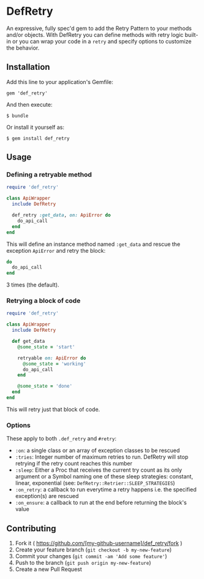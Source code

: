 # DefRetry

An expressive, fully spec'd gem to add the Retry Pattern to your methods and/or objects. With DefRetry
you can define methods with retry logic built-in or you can wrap your code in a
`retry` and specify options to customize the behavior.

## Installation

Add this line to your application's Gemfile:

    gem 'def_retry'

And then execute:

    $ bundle

Or install it yourself as:

    $ gem install def_retry

## Usage

### Defining a retryable method

```ruby
require 'def_retry'

class ApiWrapper
  include DefRetry

  def_retry :get_data, on: ApiError do
    do_api_call
  end
end
```

This will define an instance method named `:get_data` and rescue the exception
`ApiError` and retry the block:

```ruby
do
  do_api_call
end
```
3 times (the default).

### Retrying a block of code

```ruby
require 'def_retry'

class ApiWrapper
  include DefRetry

  def get_data
    @some_state = 'start'

    retryable on: ApiError do
      @some_state = 'working'
      do_api_call
    end

    @some_state = 'done'
  end
end
```

This will retry just that block of code.

### Options

These apply to both `.def_retry` and `#retry`:
  - `:on`: a single class or an array of exception classes to be rescued
  - `:tries`: Integer number of maximum retries to run. DefRetry will stop retrying if the retry count reaches this number
  - `:sleep`: Either a Proc that receives the current try count as its only argument or a Symbol naming one of these sleep strategies: constant, linear, exponential (see: `DefRetry::Retrier::SLEEP_STRATEGIES`)
  - `:on_retry`: a callback to run everytime a retry happens i.e. the specified exception(s) are rescued
  - `:on_ensure`: a callback to run at the end before returning the block's value

## Contributing

1. Fork it ( https://github.com/[my-github-username]/def_retry/fork )
2. Create your feature branch (`git checkout -b my-new-feature`)
3. Commit your changes (`git commit -am 'Add some feature'`)
4. Push to the branch (`git push origin my-new-feature`)
5. Create a new Pull Request
